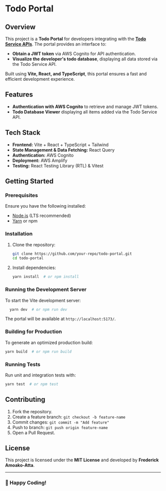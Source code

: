  # Todo Portal

## Overview
This project is a **Todo Portal** for developers integrating with the **[Todo Service APIs](https://github.com/frederickamoakoatta/todo_service)**. The portal provides an interface to:

- **Obtain a JWT token** via AWS Cognito for API authentication.
- **Visualize the developer's todo database**, displaying all data stored via the Todo Service API.

Built using **Vite, React, and TypeScript**, this portal ensures a fast and efficient development experience.

## Features
- **Authentication with AWS Cognito** to retrieve and manage JWT tokens.
- **Todo Database Viewer** displaying all items added via the Todo Service API.

## Tech Stack
- **Frontend:** Vite + React + TypeScript + Tailwind
- **State Management & Data Fetching:** React Query
- **Authentication:** AWS Cognito
- **Deployment:** AWS Amplify
- **Testing:** React Testing Library (RTL) & Vitest

## Getting Started

### Prerequisites
Ensure you have the following installed:
- [Node.js](https://nodejs.org/) (LTS recommended)
- [Yarn](https://yarnpkg.com/) or npm

### Installation
1. Clone the repository:
   ```sh
   git clone https://github.com/your-repo/todo-portal.git
   cd todo-portal
   ```

2. Install dependencies:
   ```sh
   yarn install  # or npm install
   ```

### Running the Development Server
To start the Vite development server:
```sh
  yarn dev  # or npm run dev
```
The portal will be available at `http://localhost:5173/`.

### Building for Production
To generate an optimized production build:
```sh
yarn build  # or npm run build
```

### Running Tests
Run unit and integration tests with:
```sh
yarn test  # or npm test
```

## Contributing
1. Fork the repository.
2. Create a feature branch: `git checkout -b feature-name`
3. Commit changes: `git commit -m "Add feature"`
4. Push to branch: `git push origin feature-name`
5. Open a Pull Request.

## License
This project is licensed under the **MIT License** and developed by **Frederick Amoako-Atta**.

---

### 🚀 Happy Coding!

